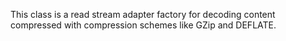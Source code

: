 This class is a read stream adapter factory for decoding content compressed with compression schemes like GZip and DEFLATE.